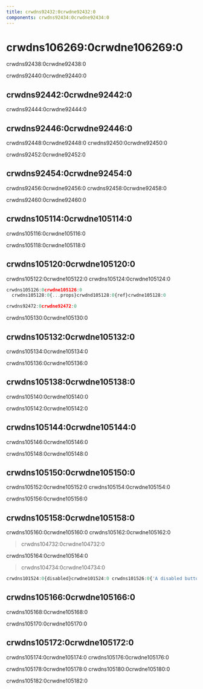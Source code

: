 ```yaml
---
title: crwdns92432:0crwdne92432:0
components: crwdns92434:0crwdne92434:0
---
```


# crwdns106269:0crwdne106269:0

<p class="description">crwdns92438:0crwdne92438:0</p>

crwdns92440:0crwdne92440:0

## crwdns92442:0crwdne92442:0

crwdns92444:0crwdne92444:0

## crwdns92446:0crwdne92446:0

crwdns92448:0crwdne92448:0 crwdns92450:0crwdne92450:0

crwdns92452:0crwdne92452:0

## crwdns92454:0crwdne92454:0

crwdns92456:0crwdne92456:0 crwdns92458:0crwdne92458:0

crwdns92460:0crwdne92460:0

## crwdns105114:0crwdne105114:0

crwdns105116:0crwdne105116:0

crwdns105118:0crwdne105118:0

## crwdns105120:0crwdne105120:0

crwdns105122:0crwdne105122:0 crwdns105124:0crwdne105124:0

```jsx
crwdns105126:0crwdne105126:0
  crwdns105128:0{...props}crwdnd105128:0{ref}crwdne105128:0

crwdns92472:0crwdne92472:0
```

crwdns105130:0crwdne105130:0

## crwdns105132:0crwdne105132:0

crwdns105134:0crwdne105134:0

crwdns105136:0crwdne105136:0

## crwdns105138:0crwdne105138:0

crwdns105140:0crwdne105140:0

crwdns105142:0crwdne105142:0

## crwdns105144:0crwdne105144:0

crwdns105146:0crwdne105146:0

crwdns105148:0crwdne105148:0

## crwdns105150:0crwdne105150:0

crwdns105152:0crwdne105152:0 crwdns105154:0crwdne105154:0

crwdns105156:0crwdne105156:0

## crwdns105158:0crwdne105158:0

crwdns105160:0crwdne105160:0 crwdns105162:0crwdne105162:0

> crwdns104732:0crwdne104732:0

crwdns105164:0crwdne105164:0

> crwdns104734:0crwdne104734:0

```jsx
crwdns101524:0{disabled}crwdne101524:0 crwdns101526:0{'A disabled button'}crwdne101526:0
```

## crwdns105166:0crwdne105166:0

crwdns105168:0crwdne105168:0

crwdns105170:0crwdne105170:0

## crwdns105172:0crwdne105172:0

crwdns105174:0crwdne105174:0 crwdns105176:0crwdne105176:0

crwdns105178:0crwdne105178:0 crwdns105180:0crwdne105180:0

crwdns105182:0crwdne105182:0